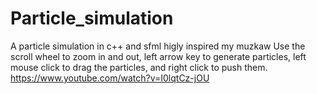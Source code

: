 # Particle_simulation
A particle simulation in c++ and sfml higly inspired my muzkaw
Use the scroll wheel to zoom in and out, left arrow key to generate particles,
left mouse click to drag the particles, and right click to push them.
https://www.youtube.com/watch?v=I0lqtCz-jOU
